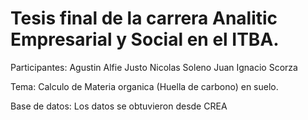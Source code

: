 # Tesis final de la carrera Analitic Empresarial y Social en el ITBA.

Participantes:
 Agustin Alfie
 Justo Nicolas Soleno
 Juan Ignacio Scorza

Tema: Calculo de Materia organica (Huella de carbono) en suelo.

Base de datos: Los datos se obtuvieron desde CREA
